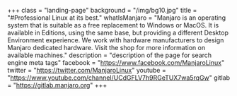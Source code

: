 +++ 
class = "landing-page" 
background = "/img/bg10.jpg" 
title =  "#Professional Linux at its best." 
whatIsManjaro = "Manjaro is an operating system that is suitable as a free replacement to Windows or MacOS. It is available in Editions, using the same base, but providing a different Desktop Environment experience. We work with hardware manufacturers to design Manjaro dedicated hardware. Visit the shop for more information on available machines." 
description = "description of the page for search engine meta tags"
facebook = "https://www.facebook.com/ManjaroLinux"
twitter = "https://twitter.com/ManjaroLinux"
youtube = "https://www.youtube.com/channel/UCdGFLV7h9RGeTUX7wa5rqGw"
gitlab = "https://gitlab.manjaro.org"
+++


